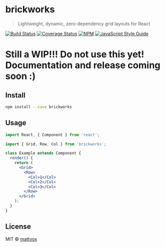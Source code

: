 # brickworks

> Lightweight, dynamic, zero-dependency grid layouts for React

[![Build Status](https://travis-ci.org/mattvox/brickworks.svg?branch=master)](https://travis-ci.org/mattvox/brickworks) [![Coverage Status](https://coveralls.io/repos/github/mattvox/brickworks/badge.svg?branch=master)](https://coveralls.io/github/mattvox/brickworks?branch=master)
[![NPM](https://img.shields.io/npm/v/brickworks.svg)](https://www.npmjs.com/package/brickworks) [![JavaScript Style Guide](https://img.shields.io/badge/code_style-standard-brightgreen.svg)](https://standardjs.com)

# Still a WIP!!! Do not use this yet! Documentation and release coming soon :)

## Install

```bash
npm install --save brickworks
```

## Usage

```jsx
import React, { Component } from 'react';

import { Grid, Row, Col } from 'brickworks';

class Example extends Component {
  render() {
    return (
      <Grid>
        <Row>
          <Col>1</Col>
          <Col>2</Col>
          <Col>3</Col>
        </Row>
      </Grid>
    );
  }
}
```

## License

MIT © [mattvox](https://github.com/mattvox)
